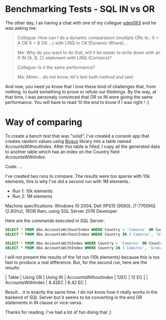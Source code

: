 # Benchmarking Tests - SQL IN vs OR

The other day, I as having a chat with one of my collegue [yden063] and he was asking me: 
> Collegue: How can I do a dynamic comparaison (multiple ORs ie.: X = A OR X = B OR ...) with LINQ in C# (Dynamic Where)... 

> Me: Why do you want to do that, will it be easier to write down with an X IN (A, B, C) statement with LINQ (Contains)?

> Collegue: Is it the same performance?

> Me: Mmm... do not know, let's test both method and see!

And now, you need yo know that I love these kind of challenges that, from nothing, to build something to prove or refute our thinkings. By the way, at that time, I was personaly convinced that OR vs IN were giving the same performance. You will have to read 'til the end to know if I was right ! :)

# Way of comparing
To create a bench test that was "solid", I've created a console app that creates random values using [Bogus] library into a table named *AccountsWithoutIndex*. After this table is filled, I copy all the generated data to another table which has an index on the Country field *AccountsWithIndex*.

Code: ...

I've created two runs to compare. The results were too sparse with 10k elements, this is why I've did a second run with 1M elements.:
- Run 1: 10k elements
- Run 2: 1M elements 

Machine specifications: Windows 10 2004, Dell XPS15 (9560), i7-7700HQ (2.8Ghz), 16GB Ram, using SQL Server 2019 Developer


Here are the commands executed in SQL Server:
```sql
SELECT * FROM dbo.AccountsWithoutIndex WHERE Country = 'Comoros' OR Country = 'Greece' OR Country = 'Micronesia'
SELECT * FROM dbo.AccountsWithoutIndex WHERE Country IN ('Comoros', 'Greece', 'Micronesia')

SELECT * FROM dbo.AccountsWithIndex WHERE Country = 'Comoros' OR Country = 'Greece' OR Country = 'Micronesia'
SELECT * FROM dbo.AccountsWithIndex WHERE Country IN ('Comoros', 'Greece', 'Micronesia')
```

I will not present the results of the 1st run (10k elements) because this is too fast to produce a real difference. But, for the second run, here are the results:

| Table | Using OR | Using IN
| AccountsWithoutIndex | 12EC | 12 EC |
| AccountsWithIndex | 8.42EC | 8.42 EC |

Result... it is exactly the same time. I do not know how it really works in the backend of SQL Server but it seems to be converting in the end OR statements in IN clause or vice-versa.

Thanks for reading. I've had a lot of fun doing that ;)

<!-- References -->
[Bogus]: https://github.com/bchavez/Bogus
[yden063]: https://www.github.com/yden063